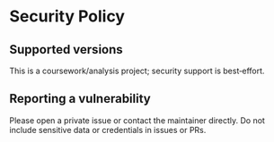 # Security Policy

## Supported versions
This is a coursework/analysis project; security support is best‑effort.

## Reporting a vulnerability
Please open a private issue or contact the maintainer directly. Do not include sensitive data or credentials in issues or PRs.
